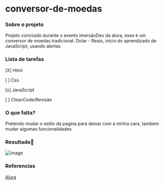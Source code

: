 # conversor-de-moedas

### **Sobre o projeto**

Projeto concluido durante o evento ImersãoDev da alura, esse é um conversor de moedas tradicional. Dolar - Reais, inicio do aprendizado de JavaScript, usando alertas

### **Lista de tarefas**

[X] Html

[ ] Css

[x] JavaScript

[ ] CleanCode/Revisão

### **O que falta?**

Pretendo mudar o estilo da pagina para deixar com a minha cara, tambem mudar algumas funcionalidades.

### **Resultado**:clap:

![image](https://user-images.githubusercontent.com/80369075/116798542-d93f8f80-aac6-11eb-887c-6970882ed66d.png)

### **Referencias**


[Alura](https://www.alura.com.br/)

